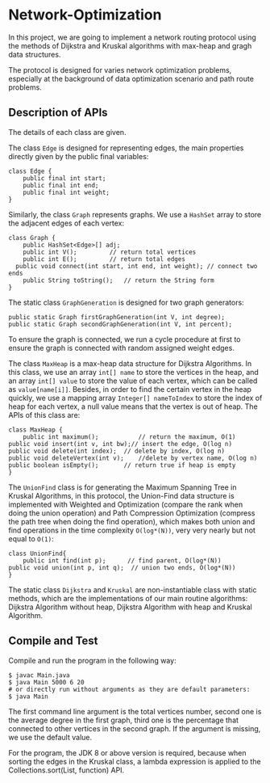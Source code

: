 # Network-Optimization

In this project, we are going to implement a network routing protocol using the methods of Dijkstra and Kruskal algorithms with max-heap and gragh data structures.

The protocol is designed for varies network optimization problems, especially at the background of data optimization scenario and path route problems.


## Description of APIs
The details of each class are given.

The class `Edge` is designed for representing edges, the main properties directly given by the public final variables:
```
class Edge {
	public final int start;
	public final int end;
	public final int weight;
}
```

Similarly, the class `Graph` represents graphs. We use a `HashSet` array to store the adjacent edges of each vertex:
```
class Graph {
	public HashSet<Edge>[] adj;
	public int V();			// return total vertices 
	public int E();			// return total edges
  public void connect(int start, int end, int weight); // connect two ends
	public String toString(); 	// return the String form
} 
```

The static class `GraphGeneration` is designed for two graph generators:
```
public static Graph firstGraphGeneration(int V, int degree);
public static Graph secondGraphGeneration(int V, int percent);
```

To ensure the graph is connected, we run a cycle procedure at first to ensure the graph is connected with random assigned weight edges.

The class `MaxHeap` is a max-heap data structure for Dijkstra Algorithms. In this class, we use an array `int[] name` to store the vertices in the heap, and an array `int[] value` to store the value of each vertex, which can be called as `value[name[i]]`. Besides, in order to find the certain vertex in the heap quickly, we use a mapping array `Integer[] nameToIndex` to store the index of heap for each vertex, a null value means that the vertex is out of heap. The APIs of this class are:
```
class MaxHeap {
	public int maximum();			// return the maximum, O(1)
public void insert(int v, int bw);// insert the edge, O(log n)
public void delete(int index);	// delete by index, O(log n)
public void deleteVertex(int v);	//delete by vertex name, O(log n)
public boolean isEmpty();		// return true if heap is empty
}
```
The `UnionFind` class is for generating the Maximum Spanning Tree in Kruskal Algorithms, in this protocol, the Union-Find data structure is implemented with Weighted and Optimization (compare the rank when doing the union operation) and Path Compression Optimization (compress the path tree when doing the find operation), which makes both union and find operations in the time complexity `O(log*(N))`, very very nearly but not equal to `O(1)`:
```
class UnionFind{
	public int find(int p);		 // find parent, O(log*(N))
public void union(int p, int q);  // union two ends, O(log*(N))
}
```
The static class `Dijkstra` and `Kruskal` are non-instantiable class with static methods, which are the implementations of our main routine algorithms: Dijkstra Algorithm without heap, Dijkstra Algorithm with heap and Kruskal Algorithm.


## Compile and Test
Compile and run the program in the following way:
```
$ javac Main.java
$ java Main 5000 6 20
# or directly run without arguments as they are default parameters:
$ java Main
```

The first command line argument is the total vertices number, second one is the average degree in the first graph, third one is the percentage that connected to other vertices in the second graph. If the argument is missing, we use the default value.

For the program, the JDK 8 or above version is required, because when sorting the edges in the Kruskal class, a lambda expression is applied to the Collections.sort(List, function) API.

